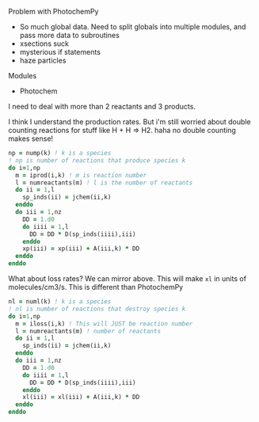 
Problem with PhotochemPy
- So much global data. Need to split globals into multiple modules, and pass more data to subroutines
- xsections suck
- mysterious if statements
- haze particles


Modules
- Photochem



I need to deal with more than 2 reactants and 3 products.

I think I understand the production rates. But i'm still worried about double counting reactions for stuff like H + H => H2. haha no double counting makes sense!

```fortran
np = nump(k) ! k is a species
! np is number of reactions that produce species k
do i=1,np
  m = iprod(i,k) ! m is reaction number
  l = numreactants(m) ! l is the number of reactants
  do ii = 1,l
    sp_inds(ii) = jchem(ii,k)
  enddo
  do iii = 1,nz
    DD = 1.d0
    do iiii = 1,l
      DD = DD * D(sp_inds(iiii),iii)
    enddo
    xp(iii) = xp(iii) + A(iii,k) * DD
  enddo
enddo
```

What about loss rates? We can mirror above. This will make `xl` in units of molecules/cm3/s. This is different than PhotochemPy

```fortran
nl = numl(k) ! k is a species
! nl is number of reactions that destroy species k
do i=1,np
  m = iloss(i,k) ! This will JUST be reaction number
  l = numreactants(m) ! number of reactants
  do ii = 1,l
    sp_inds(ii) = jchem(ii,k)
  enddo
  do iii = 1,nz
    DD = 1.d0
    do iiii = 1,l
      DD = DD * D(sp_inds(iiii),iii)
    enddo
    xl(iii) = xl(iii) + A(iii,k) * DD
  enddo
enddo
```

